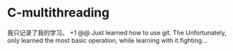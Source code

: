# C-multithreading
我只记录了我的学习。
+1 @@
Just learned how to use git. The Unfortunately, only learned the most basic operation, while learning with it.fighting...
